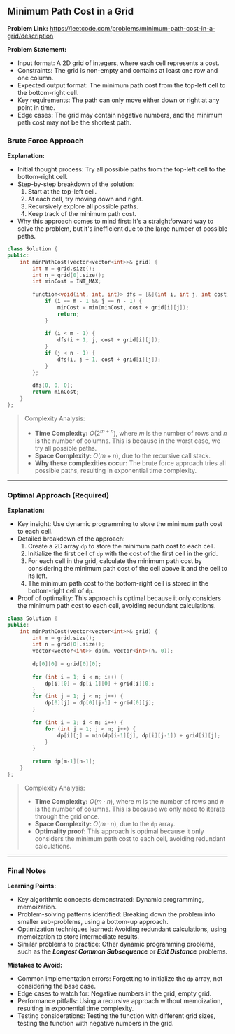 ## Minimum Path Cost in a Grid

**Problem Link:** https://leetcode.com/problems/minimum-path-cost-in-a-grid/description

**Problem Statement:**
- Input format: A 2D grid of integers, where each cell represents a cost.
- Constraints: The grid is non-empty and contains at least one row and one column.
- Expected output format: The minimum path cost from the top-left cell to the bottom-right cell.
- Key requirements: The path can only move either down or right at any point in time.
- Edge cases: The grid may contain negative numbers, and the minimum path cost may not be the shortest path.

### Brute Force Approach

**Explanation:**
- Initial thought process: Try all possible paths from the top-left cell to the bottom-right cell.
- Step-by-step breakdown of the solution:
  1. Start at the top-left cell.
  2. At each cell, try moving down and right.
  3. Recursively explore all possible paths.
  4. Keep track of the minimum path cost.
- Why this approach comes to mind first: It's a straightforward way to solve the problem, but it's inefficient due to the large number of possible paths.

```cpp
class Solution {
public:
    int minPathCost(vector<vector<int>>& grid) {
        int m = grid.size();
        int n = grid[0].size();
        int minCost = INT_MAX;
        
        function<void(int, int, int)> dfs = [&](int i, int j, int cost) {
            if (i == m - 1 && j == n - 1) {
                minCost = min(minCost, cost + grid[i][j]);
                return;
            }
            
            if (i < m - 1) {
                dfs(i + 1, j, cost + grid[i][j]);
            }
            if (j < n - 1) {
                dfs(i, j + 1, cost + grid[i][j]);
            }
        };
        
        dfs(0, 0, 0);
        return minCost;
    }
};
```

> Complexity Analysis:
> - **Time Complexity:** $O(2^{m+n})$, where $m$ is the number of rows and $n$ is the number of columns. This is because in the worst case, we try all possible paths.
> - **Space Complexity:** $O(m+n)$, due to the recursive call stack.
> - **Why these complexities occur:** The brute force approach tries all possible paths, resulting in exponential time complexity.

---

### Optimal Approach (Required)

**Explanation:**
- Key insight: Use dynamic programming to store the minimum path cost to each cell.
- Detailed breakdown of the approach:
  1. Create a 2D array `dp` to store the minimum path cost to each cell.
  2. Initialize the first cell of `dp` with the cost of the first cell in the grid.
  3. For each cell in the grid, calculate the minimum path cost by considering the minimum path cost of the cell above it and the cell to its left.
  4. The minimum path cost to the bottom-right cell is stored in the bottom-right cell of `dp`.
- Proof of optimality: This approach is optimal because it only considers the minimum path cost to each cell, avoiding redundant calculations.

```cpp
class Solution {
public:
    int minPathCost(vector<vector<int>>& grid) {
        int m = grid.size();
        int n = grid[0].size();
        vector<vector<int>> dp(m, vector<int>(n, 0));
        
        dp[0][0] = grid[0][0];
        
        for (int i = 1; i < m; i++) {
            dp[i][0] = dp[i-1][0] + grid[i][0];
        }
        for (int j = 1; j < n; j++) {
            dp[0][j] = dp[0][j-1] + grid[0][j];
        }
        
        for (int i = 1; i < m; i++) {
            for (int j = 1; j < n; j++) {
                dp[i][j] = min(dp[i-1][j], dp[i][j-1]) + grid[i][j];
            }
        }
        
        return dp[m-1][n-1];
    }
};
```

> Complexity Analysis:
> - **Time Complexity:** $O(m \cdot n)$, where $m$ is the number of rows and $n$ is the number of columns. This is because we only need to iterate through the grid once.
> - **Space Complexity:** $O(m \cdot n)$, due to the `dp` array.
> - **Optimality proof:** This approach is optimal because it only considers the minimum path cost to each cell, avoiding redundant calculations.

---

### Final Notes

**Learning Points:**
- Key algorithmic concepts demonstrated: Dynamic programming, memoization.
- Problem-solving patterns identified: Breaking down the problem into smaller sub-problems, using a bottom-up approach.
- Optimization techniques learned: Avoiding redundant calculations, using memoization to store intermediate results.
- Similar problems to practice: Other dynamic programming problems, such as the **_Longest Common Subsequence_** or **_Edit Distance_** problems.

**Mistakes to Avoid:**
- Common implementation errors: Forgetting to initialize the `dp` array, not considering the base case.
- Edge cases to watch for: Negative numbers in the grid, empty grid.
- Performance pitfalls: Using a recursive approach without memoization, resulting in exponential time complexity.
- Testing considerations: Testing the function with different grid sizes, testing the function with negative numbers in the grid.